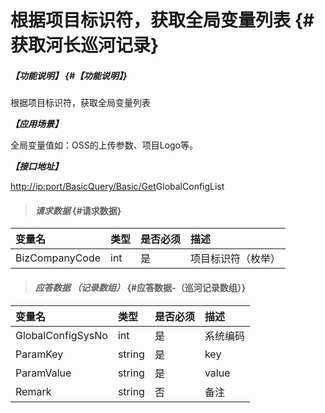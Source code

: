 # 根据项目标识符，获取全局变量列表 {#获取河长巡河记录}

##### _【功能说明】_ {#【功能说明】}

根据项目标识符，获取全局变量列表

_**【应用场景】**_

全局变量值如：OSS的上传参数、项目Logo等。

_**【接口地址】**_

[http://ip:port/BasicQuery/](http://ip:port/HMQuery/PatrolRiver/GetPatrolRivers)[Basic](http://ip:port/HMQuery/PatrolRiver/GetPatrolRivers)[/Get](http://ip:port/HMQuery/PatrolRiver/GetPatrolRivers)GlobalConfigList

> #### _请求数据_ {#请求数据}

| 变量名 | 类型 | 是否必须 | 描述 |
| :--- | :--- | :--- | :--- |
| BizCompanyCode | int | 是 | 项目标识符（枚举） |

> #### _应答数据 （记录数组）_ {#应答数据-（巡河记录数组）}

| 变量名 | 类型 | 是否必须 | 描述 |
| :--- | :--- | :--- | :--- |
| GlobalConfigSysNo | int | 是 | 系统编码 |
| ParamKey | string | 是 | key |
| ParamValue | string | 是 | value |
| Remark | string | 否 | 备注 |



